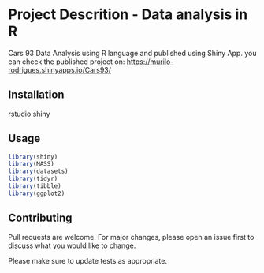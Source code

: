 # Project Descrition - Data analysis in R

Cars 93 Data Analysis using R language and published using Shiny App. you can check the published project on:
https://murilo-rodrigues.shinyapps.io/Cars93/


## Installation

rstudio
shiny


## Usage

```r
library(shiny)
library(MASS)
library(datasets)
library(tidyr)
library(tibble)
library(ggplot2)

```

## Contributing
Pull requests are welcome. For major changes, please open an issue first to discuss what you would like to change.

Please make sure to update tests as appropriate.
 
